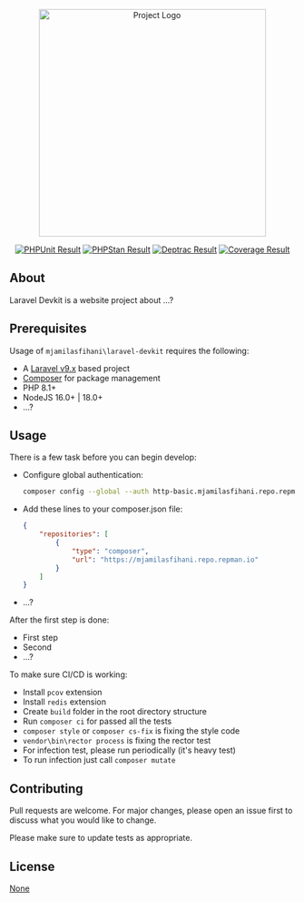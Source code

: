 <p align="center"><a href="https://github.com/mjamilasfihani/laravel-devkit" _target="blank"><img src="https://via.placeholder.com/400x200" width="400" alt="Project Logo"></a></p>

<p align="center">
<a href="https://github.com/mjamilasfihani/laravel-devkit/actions/workflows/phpunit.yml"><img src="https://github.com/mjamilasfihani/laravel-devkit/workflows/PHPUnit/badge.svg" alt="PHPUnit Result"></a>
<a href="https://github.com/mjamilasfihani/laravel-devkit/actions/workflows/phpstan.yml"><img src="https://github.com/mjamilasfihani/laravel-devkit/workflows/PHPStan/badge.svg" alt="PHPStan Result"></a>
<a href="https://github.com/mjamilasfihani/laravel-devkit/actions/workflows/deptrac.yml"><img src="https://github.com/mjamilasfihani/laravel-devkit/workflows/Deptrac/badge.svg" alt="Deptrac Result"></a>
<a href="https://coveralls.io/github/mjamilasfihani/laravel-devkit?branch=develop"><img src="https://coveralls.io/repos/github/mjamilasfihani/laravel-devkit/badge.svg?branch=develop" alt="Coverage Result"></a>
</p>

## About

Laravel Devkit is a website project about ...?

## Prerequisites

Usage of `mjamilasfihani\laravel-devkit` requires the following:

- A [Laravel v9.x](https://laravel.com/docs/9.x) based project
- [Composer](https://getcomposer.org) for package management
- PHP 8.1+
- NodeJS 16.0+ | 18.0+
- ...?

## Usage

There is a few task before you can begin develop:

- Configure global authentication:

    ```bash
    composer config --global --auth http-basic.mjamilasfihani.repo.repman.io token 4506d25a61b8c018a8e525256f4b26d73b5a34afec0869420cce0dcb10788a32
    ```

- Add these lines to your composer.json file:

    ```json
    {
        "repositories": [
            {
                "type": "composer",
                "url": "https://mjamilasfihani.repo.repman.io"
            }
        ]
    }
    ```

- ...?

After the first step is done:

- First step
- Second
- ...?

To make sure CI/CD is working:

- Install `pcov` extension
- Install `redis` extension
- Create `build` folder in the root directory structure
- Run `composer ci` for passed all the tests
- `composer style` or `composer cs-fix` is fixing the style code
- `vendor\bin\rector process` is fixing the rector test
- For infection test, please run periodically (it's heavy test)
- To run infection just call `composer mutate`

## Contributing

Pull requests are welcome. For major changes, please open an issue first to discuss what you would like to change.

Please make sure to update tests as appropriate.

## License

[None](https://github.com/mjamilasfihani/laravel-devkit)
